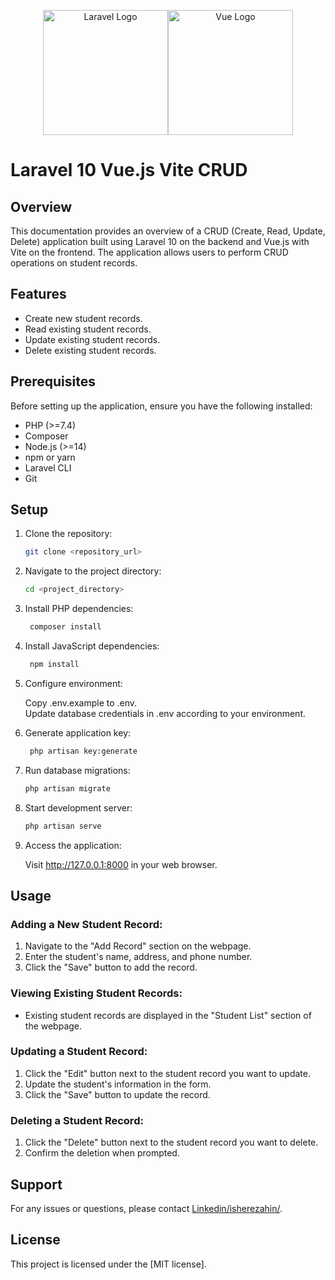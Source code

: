 <p align="center"><a href="https://laravel.com" target="_blank"><img src="https://upload.wikimedia.org/wikipedia/commons/thumb/9/9a/Laravel.svg/800px-Laravel.svg.png" width="200" alt="Laravel Logo"></a><a href="https://vuejs.org/" target="_blank"><img src="https://upload.wikimedia.org/wikipedia/commons/thumb/9/95/Vue.js_Logo_2.svg/1200px-Vue.js_Logo_2.svg.png" width="200" alt="Vue Logo"></a></p>

# Laravel 10 Vue.js Vite CRUD

## Overview

This documentation provides an overview of a CRUD (Create, Read, Update, Delete) application built using Laravel 10 on the backend and Vue.js with Vite on the frontend. The application allows users to perform CRUD operations on student records.

## Features

- Create new student records.
- Read existing student records.
- Update existing student records.
- Delete existing student records.

## Prerequisites

Before setting up the application, ensure you have the following installed:

- PHP (>=7.4)
- Composer
- Node.js (>=14)
- npm or yarn
- Laravel CLI
- Git

## Setup

1. Clone the repository:

   ```bash
   git clone <repository_url>

2. Navigate to the project directory:

    ```bash
    cd <project_directory>

3. Install PHP dependencies:

   ```bash
    composer install

4. Install JavaScript dependencies:

   ```bash
    npm install

5. Configure environment:

   Copy .env.example to .env. <br>
   Update database credentials in .env according to your environment.
6. Generate application key:

   ```bash
    php artisan key:generate

7. Run database migrations:

    ```bash
    php artisan migrate

8. Start development server:

    ```bash
    php artisan serve

9. Access the application:

   Visit http://127.0.0.1:8000 in your web browser.

## Usage

### Adding a New Student Record:
1. Navigate to the "Add Record" section on the webpage.
2. Enter the student's name, address, and phone number.
3. Click the "Save" button to add the record.

### Viewing Existing Student Records:
- Existing student records are displayed in the "Student List" section of the webpage.

### Updating a Student Record:
1. Click the "Edit" button next to the student record you want to update.
2. Update the student's information in the form.
3. Click the "Save" button to update the record.

### Deleting a Student Record:
1. Click the "Delete" button next to the student record you want to delete.
2. Confirm the deletion when prompted.

## Support

For any issues or questions, please contact [Linkedin/isherezahin/](https://www.linkedin.com/in/isherezahin/).

## License

This project is licensed under the [MIT license].
